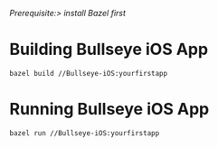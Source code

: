 <em>Prerequisite:> install Bazel first</em>

# Building Bullseye iOS App

`bazel build //Bullseye-iOS:yourfirstapp`

# Running Bullseye iOS App

`bazel run //Bullseye-iOS:yourfirstapp`
